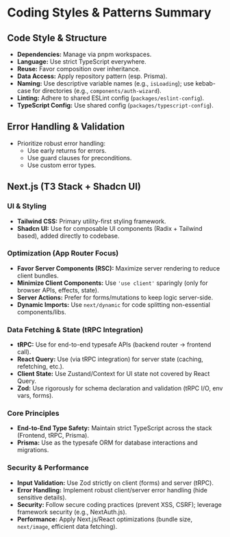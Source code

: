 # Coding Styles & Patterns Summary

## Code Style & Structure

- **Dependencies:** Manage via pnpm workspaces.
- **Language:** Use strict TypeScript everywhere.
- **Reuse:** Favor composition over inheritance.
- **Data Access:** Apply repository pattern (esp. Prisma).
- **Naming:** Use descriptive variable names (e.g., `isLoading`); use kebab-case
  for directories (e.g., `components/auth-wizard`).
- **Linting:** Adhere to shared ESLint config (`packages/eslint-config`).
- **TypeScript Config:** Use shared config (`packages/typescript-config`).

## Error Handling & Validation

- Prioritize robust error handling:
  - Use early returns for errors.
  - Use guard clauses for preconditions.
  - Use custom error types.

## Next.js (T3 Stack + Shadcn UI)

### UI & Styling

- **Tailwind CSS:** Primary utility-first styling framework.
- **Shadcn UI:** Use for composable UI components (Radix + Tailwind based),
  added directly to codebase.

### Optimization (App Router Focus)

- **Favor Server Components (RSC):** Maximize server rendering to reduce client
  bundles.
- **Minimize Client Components:** Use `'use client'` sparingly (only for browser
  APIs, effects, state).
- **Server Actions:** Prefer for forms/mutations to keep logic server-side.
- **Dynamic Imports:** Use `next/dynamic` for code splitting non-essential
  components/libs.

### Data Fetching & State (tRPC Integration)

- **tRPC:** Use for end-to-end typesafe APIs (backend router -> frontend call).
- **React Query:** Use (via tRPC integration) for server state (caching,
  refetching, etc.).
- **Client State:** Use Zustand/Context for UI state not covered by React Query.
- **Zod:** Use rigorously for schema declaration and validation (tRPC I/O, env
  vars, forms).

### Core Principles

- **End-to-End Type Safety:** Maintain strict TypeScript across the stack
  (Frontend, tRPC, Prisma).
- **Prisma:** Use as the typesafe ORM for database interactions and migrations.

### Security & Performance

- **Input Validation:** Use Zod strictly on client (forms) and server (tRPC).
- **Error Handling:** Implement robust client/server error handling (hide
  sensitive details).
- **Security:** Follow secure coding practices (prevent XSS, CSRF); leverage
  framework security (e.g., NextAuth.js).
- **Performance:** Apply Next.js/React optimizations (bundle size, `next/image`,
  efficient data fetching).
